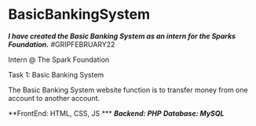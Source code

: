 # BasicBankingSystem
***I have created the Basic Banking System as an intern for the Sparks Foundation.***
#GRIPFEBRUARY22 

Intern @ The Spark Foundation

Task 1: Basic Banking System

The Basic Banking System website function is to transfer money from one account to another account.

**FrontEnd: HTML, CSS, JS ***
***Backend: PHP***
***Database: MySQL***
      
